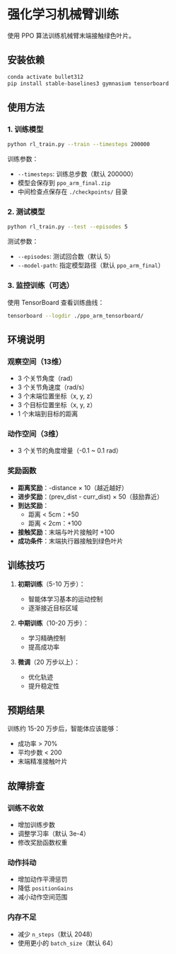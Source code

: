 # 强化学习机械臂训练

使用 PPO 算法训练机械臂末端接触绿色叶片。

## 安装依赖

```bash
conda activate bullet312
pip install stable-baselines3 gymnasium tensorboard
```

## 使用方法

### 1. 训练模型

```bash
python rl_train.py --train --timesteps 200000
```

训练参数：
- `--timesteps`: 训练总步数（默认 200000）
- 模型会保存到 `ppo_arm_final.zip`
- 中间检查点保存在 `./checkpoints/` 目录

### 2. 测试模型

```bash
python rl_train.py --test --episodes 5
```

测试参数：
- `--episodes`: 测试回合数（默认 5）
- `--model-path`: 指定模型路径（默认 `ppo_arm_final`）

### 3. 监控训练（可选）

使用 TensorBoard 查看训练曲线：

```bash
tensorboard --logdir ./ppo_arm_tensorboard/
```

## 环境说明

### 观察空间（13维）
- 3 个关节角度（rad）
- 3 个关节角速度（rad/s）
- 3 个末端位置坐标（x, y, z）
- 3 个目标位置坐标（x, y, z）
- 1 个末端到目标的距离

### 动作空间（3维）
- 3 个关节的角度增量（-0.1 ~ 0.1 rad）

### 奖励函数
- **距离奖励**：-distance × 10（越近越好）
- **进步奖励**：(prev_dist - curr_dist) × 50（鼓励靠近）
- **到达奖励**：
  - 距离 < 5cm：+50
  - 距离 < 2cm：+100
- **接触奖励**：末端与叶片接触时 +100
- **成功条件**：末端执行器接触到绿色叶片

## 训练技巧

1. **初期训练**（5-10 万步）：
   - 智能体学习基本的运动控制
   - 逐渐接近目标区域

2. **中期训练**（10-20 万步）：
   - 学习精确控制
   - 提高成功率

3. **微调**（20 万步以上）：
   - 优化轨迹
   - 提升稳定性

## 预期结果

训练约 15-20 万步后，智能体应该能够：
- 成功率 > 70%
- 平均步数 < 200
- 末端精准接触叶片

## 故障排查

### 训练不收敛
- 增加训练步数
- 调整学习率（默认 3e-4）
- 修改奖励函数权重

### 动作抖动
- 增加动作平滑惩罚
- 降低 `positionGains`
- 减小动作空间范围

### 内存不足
- 减少 `n_steps`（默认 2048）
- 使用更小的 `batch_size`（默认 64）
